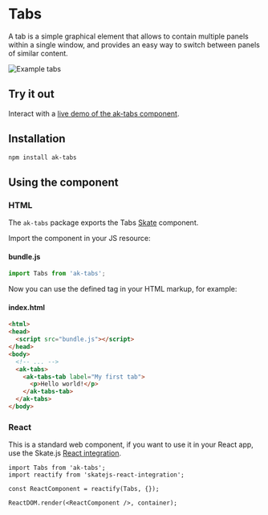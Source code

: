 # Tabs

A tab is a simple graphical element that allows to contain multiple panels within a single window, and provides an easy way to switch between panels of similar content.

![Example tabs](https://bytebucket.org/atlassian/atlaskit/raw/@BITBUCKET_COMMIT@/packages/ak-tabs/docs/tabs.gif)

## Try it out

Interact with a [live demo of the ak-tabs component](https://aui-cdn.atlassian.com/atlaskit/stories/ak-tabs/@VERSION@/).


## Installation

```sh
npm install ak-tabs
```

## Using the component

### HTML

The `ak-tabs` package exports the Tabs [Skate](https://github.com/skatejs/skatejs) component.

Import the component in your JS resource:
 
#### bundle.js

```javascript
import Tabs from 'ak-tabs';
```

Now you can use the defined tag in your HTML markup, for example:

#### index.html

```html
<html>
<head>
  <script src="bundle.js"></script>
</head>
<body>
  <!-- ... -->
  <ak-tabs>
    <ak-tabs-tab label="My first tab">
      <p>Hello world!</p>
    </ak-tabs-tab>
  </ak-tabs>
</body>
```

### React

This is a standard web component, if you want to use it in your React app, use the Skate.js [React integration](https://github.com/webcomponents/react-integration).

```
import Tabs from 'ak-tabs';
import reactify from 'skatejs-react-integration';

const ReactComponent = reactify(Tabs, {});

ReactDOM.render(<ReactComponent />, container);
```
